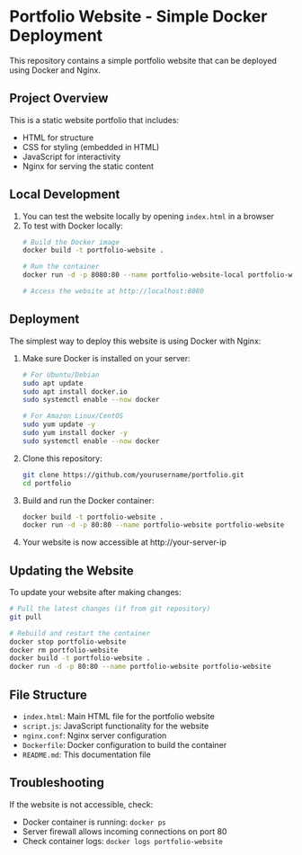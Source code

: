 # Portfolio Website - Simple Docker Deployment

This repository contains a simple portfolio website that can be deployed using Docker and Nginx.

## Project Overview

This is a static website portfolio that includes:
- HTML for structure
- CSS for styling (embedded in HTML)
- JavaScript for interactivity
- Nginx for serving the static content

## Local Development

1. You can test the website locally by opening `index.html` in a browser
2. To test with Docker locally:
   ```bash
   # Build the Docker image
   docker build -t portfolio-website .
   
   # Run the container
   docker run -d -p 8080:80 --name portfolio-website-local portfolio-website
   
   # Access the website at http://localhost:8080
   ```

## Deployment

The simplest way to deploy this website is using Docker with Nginx:

1. Make sure Docker is installed on your server:
   ```bash
   # For Ubuntu/Debian
   sudo apt update
   sudo apt install docker.io
   sudo systemctl enable --now docker
   
   # For Amazon Linux/CentOS
   sudo yum update -y
   sudo yum install docker -y
   sudo systemctl enable --now docker
   ```

2. Clone this repository:
   ```bash
   git clone https://github.com/yourusername/portfolio.git
   cd portfolio
   ```

3. Build and run the Docker container:
   ```bash
   docker build -t portfolio-website .
   docker run -d -p 80:80 --name portfolio-website portfolio-website
   ```

4. Your website is now accessible at http://your-server-ip

## Updating the Website

To update your website after making changes:

```bash
# Pull the latest changes (if from git repository)
git pull

# Rebuild and restart the container
docker stop portfolio-website
docker rm portfolio-website
docker build -t portfolio-website .
docker run -d -p 80:80 --name portfolio-website portfolio-website
```

## File Structure

- `index.html`: Main HTML file for the portfolio website
- `script.js`: JavaScript functionality for the website
- `nginx.conf`: Nginx server configuration
- `Dockerfile`: Docker configuration to build the container
- `README.md`: This documentation file

## Troubleshooting

If the website is not accessible, check:
- Docker container is running: `docker ps`
- Server firewall allows incoming connections on port 80
- Check container logs: `docker logs portfolio-website`
